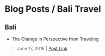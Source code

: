 # Blog Posts / Bali Travel

## Bali
* The Change in Perspective from Traveling
> June 17, 2016 | [Post Link](https://www.stellaradventurer.com/the-change-in-perspective-from-traveling/)
